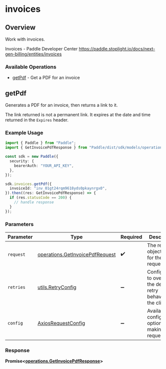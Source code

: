 # invoices

## Overview

Work with invoices.

Invoices - Paddle Developer Center
<https://paddle.stoplight.io/docs/next-gen-billing/entities/invoices>
### Available Operations

* [getPdf](#getpdf) - Get a PDF for an invoice

## getPdf

Generates a PDF for an invoice, then returns a link to it.

The link returned is not a permanent link. It expires at the date and time returned in the `Expires` header.

### Example Usage

```typescript
import { Paddle } from "Paddle";
import { GetInvoicePdfResponse } from "Paddle/dist/sdk/models/operations";

const sdk = new Paddle({
  security: {
    bearerAuth: "YOUR_API_KEY",
  },
});

sdk.invoices.getPdf({
  invoiceId: "inv_01gt24rqm9618yds0pkaynrgx0",
}).then((res: GetInvoicePdfResponse) => {
  if (res.statusCode == 200) {
    // handle response
  }
});
```

### Parameters

| Parameter                                                                          | Type                                                                               | Required                                                                           | Description                                                                        |
| ---------------------------------------------------------------------------------- | ---------------------------------------------------------------------------------- | ---------------------------------------------------------------------------------- | ---------------------------------------------------------------------------------- |
| `request`                                                                          | [operations.GetInvoicePdfRequest](../../models/operations/getinvoicepdfrequest.md) | :heavy_check_mark:                                                                 | The request object to use for the request.                                         |
| `retries`                                                                          | [utils.RetryConfig](../../models/utils/retryconfig.md)                             | :heavy_minus_sign:                                                                 | Configuration to override the default retry behavior of the client.                |
| `config`                                                                           | [AxiosRequestConfig](https://axios-http.com/docs/req_config)                       | :heavy_minus_sign:                                                                 | Available config options for making requests.                                      |


### Response

**Promise<[operations.GetInvoicePdfResponse](../../models/operations/getinvoicepdfresponse.md)>**

